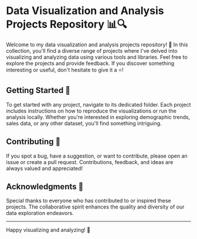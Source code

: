 # Data Visualization and Analysis Projects Repository 📊🔍

Welcome to my data visualization and analysis projects repository! 👋 In this collection, you'll find a diverse range of projects where I've delved into visualizing and analyzing data using various tools and libraries. Feel free to explore the projects and provide feedback. If you discover something interesting or useful, don't hesitate to give it a ⭐️!

## Getting Started 🏁

To get started with any project, navigate to its dedicated folder. Each project includes instructions on how to reproduce the visualizations or run the analysis locally. Whether you're interested in exploring demographic trends, sales data, or any other dataset, you'll find something intriguing.

## Contributing 🤝

If you spot a bug, have a suggestion, or want to contribute, please open an issue or create a pull request. Contributions, feedback, and ideas are always valued and appreciated!

## Acknowledgments 🙏

Special thanks to everyone who has contributed to or inspired these projects. The collaborative spirit enhances the quality and diversity of our data exploration endeavors.

---

Happy visualizing and analyzing! 🚀
